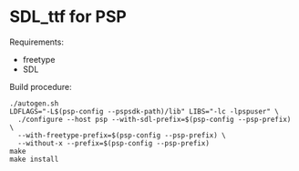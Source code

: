 # SDL_ttf for PSP

Requirements:

 - freetype
 - SDL

Build procedure:

```shell
./autogen.sh
LDFLAGS="-L$(psp-config --pspsdk-path)/lib" LIBS="-lc -lpspuser" \
  ./configure --host psp --with-sdl-prefix=$(psp-config --psp-prefix) \
  --with-freetype-prefix=$(psp-config --psp-prefix) \
  --without-x --prefix=$(psp-config --psp-prefix)
make
make install
```
